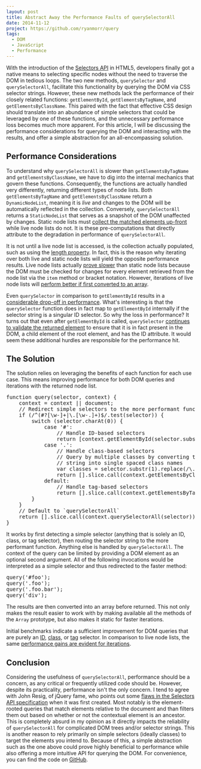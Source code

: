 ```yaml
---
layout: post
title: Abstract Away the Performance Faults of querySelectorAll
date: 2014-11-12
project: https://github.com/ryanmorr/query
tags:
  - DOM
  - JavaScript
  - Performance
---
```


With the introduction of the [Selectors API](http://www.w3.org/TR/selectors-api/) in HTML5, developers finally got a native means to selecting specific nodes without the need to traverse the DOM in tedious loops. The two new methods, `querySelector` and `querySelectorAll`, facilitate this functionality by querying the DOM via CSS selector strings. However, these new methods lack the performance of their closely related functions: `getElementById`, `getElementsByTagName`, and `getElementsByClassName`. This paired with the fact that effective CSS design should translate into an abundance of simple selectors that could be leveraged by one of these functions, and the unnecessary performance loss becomes much more apparent. For this article, I will be discussing the performance considerations for querying the DOM and interacting with the results, and offer a simple abstraction for an all-encompassing solution.

## Performance Considerations

To understand why `querySelectorAll` is slower than `getElementsByTagName` and `getElementsByClassName`, we have to dig into the internal mechanics that govern these functions. Consequently, the functions are actually handled very differently, returning different types of node lists. Both `getElementsByTagName` and `getElementsByClassName` return a `DynamicNodeList`, meaning it is _live_ and changes to the DOM will be automatically reflected in the collection. Conversely, `querySelectorAll` returns a `StaticNodeList` that serves as a snapshot of the DOM unaffected by changes. Static node lists must [collect the matched elements up-front](http://trac.webkit.org/browser/trunk/WebCore/dom/SelectorNodeList.cpp?rev=41093#L61) while live node lists do not. It is these pre-computations that directly attribute to the degradation in performance of `querySelectorAll`. 

It is not until a live node list is accessed, is the collection actually populated, such as using the [length property](http://trac.webkit.org/browser/trunk/WebCore/dom/DynamicNodeList.cpp?rev=41093#L57). In fact, this is the reason why iterating over both live and static node lists will yield the opposite performance results. Live node lists actually [prove slower](http://jsperf.com/getelementsbytagname-a-0-vs-queryselector-a/7) than static node lists because the DOM must be checked for changes for every element retrieved from the node list via the `item` method or bracket notation. However, iterations of live node lists will [perform better if first converted to an array](http://jsperf.com/nodelist-vs-array-iteration).

Even `querySelector` in comparison to `getElementById` results in a [considerable drop-off in performance](http://jsperf.com/getelementbyid-vs-queryselector). What's interesting is that the `querySelector` function does in fact map to `getElementById` internally if the selector string is a singular ID selector. So why the loss in performance? It turns out that even after `getElementById` is called, `querySelector` [continues to validate the returned element](http://trac.webkit.org/browser/trunk/WebCore/dom/Node.cpp?rev=41093#L1534) to ensure that it is in fact present in the DOM, a child element of the root element, and has the ID attribute. It would seem these additional hurdles are responsible for the performance hit.

## The Solution

The solution relies on leveraging the benefits of each function for each use case. This means improving performance for both DOM queries and iterations with the returned node list.

<div class="code-block">
  <pre class="prettyprint lang-javascript">
function query(selector, context) {
    context = context || document;
    // Redirect simple selectors to the more performant function
    if (/^(#?[\w-]+|\.[\w-.]+)$/.test(selector)) {
        switch (selector.charAt(0)) {
            case '#':
                // Handle ID-based selectors
                return [context.getElementById(selector.substr(1))];
            case '.':
                // Handle class-based selectors
                // Query by multiple classes by converting the selector 
                // string into single spaced class names
                var classes = selector.substr(1).replace(/\./g, ' ');
                return [].slice.call(context.getElementsByClassName(classes));
            default:
                // Handle tag-based selectors
                return [].slice.call(context.getElementsByTagName(selector));
        }
    }
    // Default to `querySelectorAll`
    return [].slice.call(context.querySelectorAll(selector));
}
</pre>
</div>

It works by first detecting a simple selector (anything that is solely an ID, class, or tag selector), then routing the selector string to the more performant function. Anything else is handled by `querySelectorAll`. The context of the query can be limited by providing a DOM element as an optional second argument. All of the following invocations would be interpreted as a simple selector and thus redirected to the faster method:

<div class="code-block">
  <pre class="prettyprint lang-javascript">
query('#foo');
query('.foo');
query('.foo.bar');
query('div');
</pre>
</div>

The results are then converted into an array before returned. This not only makes the result easier to work with by making available all the methods of the `Array` prototype, but also makes it static for faster iterations.

Initial benchmarks indicate a sufficient improvement for DOM queries that are purely an [ID](http://jsperf.com/queryselectorall-vs-custom-query-method/4), [class](http://jsperf.com/queryselectorall-vs-custom-query-method/5), or [tag](http://jsperf.com/queryselectorall-vs-custom-query-method/6) selector. In comparison to live node lists, the same [performance gains are evident for iterations](http://jsperf.com/queryselectorall-vs-custom-query-method/7).

## Conclusion

Considering the usefulness of `querySelectorAll`, performance should be a concern, as any critical or frequently utilized code should be. However, despite its practicality, performance isn't the only concern. I tend to agree with John Resig, of jQuery fame, who points out some [flaws in the Selectors API specification](http://ejohn.org/blog/thoughts-on-queryselectorall/) when it was first created. Most notably is the element-rooted queries that match elements relative to the document and than filters them out based on whether or not the contextual element is an ancestor. This is completely absurd in my opinion as it directly impacts the reliability of `querySelectorAll` for complicated DOM trees and/or selector strings. This is another reason to rely primarily on simple selectors (ideally classes) to target the elements you intend to. Because of this, a simple abstraction such as the one above could prove highly beneficial to performance while also offering a more intuitive API for querying the DOM. For convenience, you can find the code on [GitHub](https://github.com/ryanmorr/query).